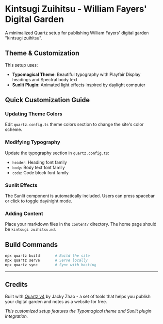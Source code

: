 ﻿# Kintsugi Zuihitsu - William Fayers' Digital Garden

A minimalized Quartz setup for publishing William Fayers' digital garden "kintsugi zuihitsu".

## Theme & Customization

This setup uses:

- **Typomagical Theme**: Beautiful typography with Playfair Display headings and Spectral body text
- **Sunlit Plugin**: Animated light effects inspired by daylight computer

## Quick Customization Guide

### Updating Theme Colors

Edit `quartz.config.ts` theme colors section to change the site's color scheme.

### Modifying Typography

Update the typography section in `quartz.config.ts`:

- `header`: Heading font family
- `body`: Body text font family  
- `code`: Code block font family

### Sunlit Effects

The Sunlit component is automatically included. Users can press spacebar or click to toggle day/night mode.

### Adding Content

Place your markdown files in the `content/` directory. The home page should be `kintsugi zuihitsu.md`.

## Build Commands

```bash
npx quartz build       # Build the site
npx quartz serve       # Serve locally
npx quartz sync        # Sync with hosting
```

---

## Credits

Built with [Quartz v4](https://quartz.jzhao.xyz/) by Jacky Zhao - a set of tools that helps you publish your digital garden and notes as a website for free.

*This customized setup features the Typomagical theme and Sunlit plugin integration.*
